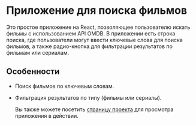 # Приложение для поиска фильмов

Это простое приложение на React, позволяющее пользователю искать фильмы с использованием API OMDB. В приложении есть строка поиска, где пользователи могут ввести ключевые слова для поиска фильмов, а также радио-кнопка для фильтрации результатов по фильмам или сериалам.

## Особенности

- Поиск фильмов по ключевым словам.
- Фильтрация результатов по типу (фильмы или сериалы).


    Вы также можете посетить [страницу проекта](https://nimdolphin.github.io/react-movies/) для просмотра приложения в действии.
